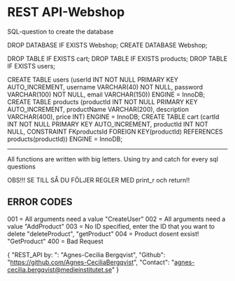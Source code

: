 # REST API-Webshop

SQL-question to create the database 

DROP DATABASE IF EXISTS Webshop; 
CREATE DATABASE Webshop;

DROP TABLE IF EXISTS cart; 
DROP TABLE IF EXISTS products; 
DROP TABLE IF EXISTS users;

CREATE TABLE users (userId INT NOT NULL PRIMARY KEY AUTO_INCREMENT, username VARCHAR(40) NOT NULL, password VARCHAR(100) NOT NULL, email VARCHAR(150)) ENGINE = InnoDB; 
CREATE TABLE products (productId INT NOT NULL PRIMARY KEY AUTO_INCREMENT, productName VARCHAR(200), description VARCHAR(400), price INT) ENGINE = InnoDB; 
CREATE TABLE cart (cartId INT NOT NULL PRIMARY KEY AUTO_INCREMENT, productId INT NOT NULL,  CONSTRAINT FKproductsId FOREIGN KEY(productId) REFERENCES products(productId)) ENGINE = InnoDB; 


***********
All functions are written with big letters. 
Using try and catch for every sql questions 

OBS!!! SE TILL SÅ DU FÖLJER REGLER MED print_r och return!! 


ERROR CODES
------
001 = All arguments need a value "CreateUser" 
002 = All arguments need a value "AddProduct" 
003 = No ID specified, enter the ID that you want to delete "deleteProduct", "getProduct"
004 = Product dosent exsist! "GetProduct"
400 =  Bad Request



{
"REST_API by: ": "Agnes-Cecilia Bergqvist",
"Github": "https://github.com/Agnes-CeciliaBergqvist",
"Contact": "agnes-cecilia.bergqvist@medieinstitutet.se"
}